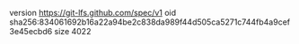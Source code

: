 version https://git-lfs.github.com/spec/v1
oid sha256:834061692b16a22a94be2c838da989f44d505ca5271c744fb4a9cef3e45ecbd6
size 4022

